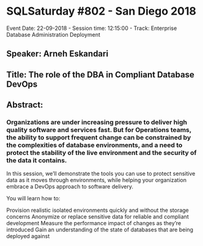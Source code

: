 # SQLSaturday #802 - San Diego 2018
Event Date: 22-09-2018 - Session time: 12:15:00 - Track: Enterprise Database Administration  Deployment
## Speaker: Arneh Eskandari
## Title: The role of the DBA in Compliant Database DevOps
## Abstract:
### Organizations are under increasing pressure to deliver high quality software and services fast. But for Operations teams, the ability to support frequent change can be constrained by the complexities of database environments, and a need to protect the stability of the live environment and the security of the data it contains.

In this session, we’ll demonstrate the tools you can use to protect sensitive data as it moves through environments, while helping your organization embrace a DevOps approach to software delivery.

 You will learn how to:

Provision realistic isolated environments quickly and without the storage concerns
Anonymize or replace sensitive data for reliable and compliant development
Measure the performance impact of changes as they’re introduced
Gain an understanding of the state of databases that are being deployed against
